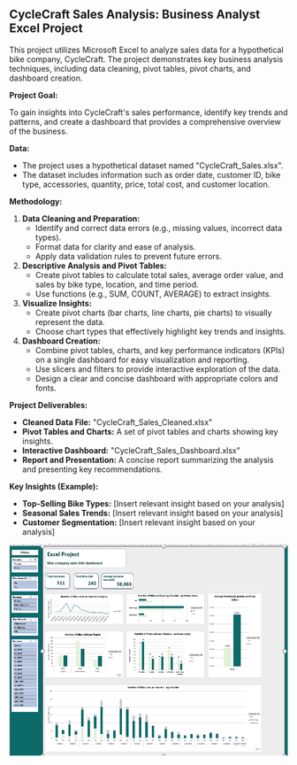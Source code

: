 ## CycleCraft Sales Analysis: Business Analyst Excel Project

This project utilizes Microsoft Excel to analyze sales data for a hypothetical bike company, CycleCraft. The project demonstrates key business analysis techniques, including data cleaning, pivot tables, pivot charts, and dashboard creation. 

**Project Goal:**

To gain insights into CycleCraft's sales performance, identify key trends and patterns, and create a dashboard that provides a comprehensive overview of the business.

**Data:**

* The project uses a hypothetical dataset named "CycleCraft_Sales.xlsx".
* The dataset includes information such as order date, customer ID, bike type, accessories, quantity, price, total cost, and customer location.

**Methodology:**

1. **Data Cleaning and Preparation:** 
    * Identify and correct data errors (e.g., missing values, incorrect data types).
    * Format data for clarity and ease of analysis.
    * Apply data validation rules to prevent future errors.
2. **Descriptive Analysis and Pivot Tables:**
    * Create pivot tables to calculate total sales, average order value, and sales by bike type, location, and time period.
    * Use functions (e.g., SUM, COUNT, AVERAGE) to extract insights.
3. **Visualize Insights:**
    * Create pivot charts (bar charts, line charts, pie charts) to visually represent the data.
    * Choose chart types that effectively highlight key trends and insights.
4. **Dashboard Creation:**
    * Combine pivot tables, charts, and key performance indicators (KPIs) on a single dashboard for easy visualization and reporting.
    * Use slicers and filters to provide interactive exploration of the data.
    * Design a clear and concise dashboard with appropriate colors and fonts.

**Project Deliverables:**

* **Cleaned Data File:** "CycleCraft_Sales_Cleaned.xlsx"
* **Pivot Tables and Charts:** A set of pivot tables and charts showing key insights.
* **Interactive Dashboard:** "CycleCraft_Sales_Dashboard.xlsx"
* **Report and Presentation:** A concise report summarizing the analysis and presenting key recommendations.

**Key Insights (Example):**

* **Top-Selling Bike Types:** [Insert relevant insight based on your analysis]
* **Seasonal Sales Trends:** [Insert relevant insight based on your analysis]
* **Customer Segmentation:** [Insert relevant insight based on your analysis]

![Alt text](Chart.png)



